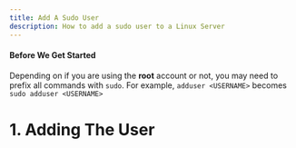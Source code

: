 ```yaml
---
title: Add A Sudo User
description: How to add a sudo user to a Linux Server
---
```


#### Before We Get Started
Depending on if you are using the **root** account or not, you may need to prefix all commands with `sudo`. For example, `adduser <USERNAME>` becomes `sudo adduser <USERNAME>`

# 1. Adding The User
```bash

```